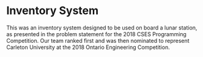 # Inventory System

This was an inventory system designed to be used on board a lunar station, as presented in the problem statement for the 2018 CSES Programming Competition. Our team ranked first and was then nominated to represent Carleton University at the 2018 Ontario Engineering Competition.  
